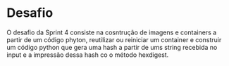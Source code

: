 # Desafio

O desafio da Sprint 4 consiste na cosntrução de imagens e containers a partir de um código phyton, reutilizar ou reiniciar um container e construir um código python que gera uma hash a partir de ums string recebida no input e a impressão dessa hash co o método hexdigest.